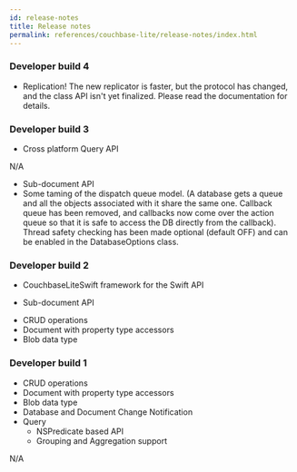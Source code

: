 ```yaml
---
id: release-notes
title: Release notes
permalink: references/couchbase-lite/release-notes/index.html
---
```


### Developer build 4

- Replication! The new replicator is faster, but the protocol has changed, and the class API isn't yet finalized. Please read the documentation for details.

<block class="objc" />


<block class="swift" />


<block class="net" />


<block class="all" />

### Developer build 3

<block class="objc" />

- Cross platform Query API

<block class="swift" />

N/A

<block class="csharp" />

- Sub-document API
- Some taming of the dispatch queue model. (A database gets a queue and all the objects associated with it share the same one. Callback queue has been removed, and callbacks now come over the action queue so that it is safe to access the DB directly from the callback). Thread safety checking has been made optional (default OFF) and can be enabled in the DatabaseOptions class.

<block class="all" />

### Developer build 2

<block class="swift" />

- CouchbaseLiteSwift framework for the Swift API

<block class="objc" />

- Sub-document API

<block class="csharp" />

- CRUD operations
- Document with property type accessors
- Blob data type

<block class="all" />

### Developer build 1

<block class="objc swift" />

- CRUD operations
- Document with property type accessors
- Blob data type
- Database and Document Change Notification
- Query
	- NSPredicate based API
	- Grouping and Aggregation support

<block class="csharp" />

N/A